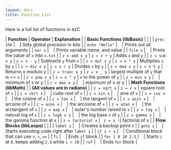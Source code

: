 ```yaml
---
layout: docs
title: Function List
---
```


Here is a full list of functions in ezC

| **Function**  | **Operator**    | **Explanation**                     |
| **Basic Functions (libBasic)**  | | |
| `prec 256`         | ` `       | Sets global precision in bits   |
| `echo "Hello"` | ` `       | Prints out all arguments        |
| `var x`            | ` `       | Prints variable name, and value |
| `file x`            | ` `       | Prints the value of `x` into `x.txt` |
| `z = add x y`      | `z = x + y` | Adds `x` and `y`                |
| `z = sub x y`      | `z = x - y` | Subtracts `y` from `x`          |
| `z = mul x y`      | `z = x * y` | Multiplies `x` by `y`           |
| `z = div x y`      | `z = x / y` | Divides `x` by `y`              |
| `z = mod x y`      | `z = x % y` | Returns x modulo y              |
| `z = trunc x y`      | `z = x _ y` | largest multiple of `y` that is <= `x`             |
| `z = pow x y`      | `z = x ^ y` | `x` to the power of `y` |
| `z = min x y`      | ` ` | minimum of x or y |
| `z = max x y`      | ` ` | maximum of x or y |
| **Math Functions (libMath)**  | | **(All values are in radians)** | 
| `z = sqrt x`       | `z = √ x`       | square root of `x`  |
| `z = cbrt x`       | ` `       | cube root of `x`  |
| `z = sin x`        | ` `       | sine of `x`         |
| `z = cos x`        | ` `       | the cosine of `x`       |
| `z = tan x`        | ` `       | the tangent of `x`       |
| `z = asin x`        | ` `       | arcsine of `x`         |
| `z = acos x`        | ` `       | the arcosine of `x`       |
| `z = atan x`        | ` `       | the arctangent of `x`       |
| `z = exp x`        | ` `       | euler's number raised to `x`      |
| `z = log x`        | ` `       | natural log of `x`      |
| `z = logb x y`     | ` `       | the log base `x` of `y` |
| `z = gamma x`     | ` `       | the gamma function at x |
| `z = factorial x`     | ` z = x !`| factorial of x |
| **Flow Blocks (libLoops)**  | | |
| `label z`     | ` `       | Creates a backup point `z` |
| `goto z`     | ` `       | Starts executing code right after `label z` |
| `if z > x`     | ` `       | Conditional block that can use `<`, `>`, `==` |
| `fi`     | ` `       | Ends `if` block |
| `for i 0 10 2.5`     | ` `       | Starts `i` at `0`, keeps adding `2.5` while `i < 10` |
| `rof`     | ` `       | Ends `for` block |
